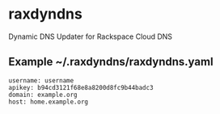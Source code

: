 # raxdyndns

Dynamic DNS Updater for Rackspace Cloud DNS

## Example ~/.raxdyndns/raxdyndns.yaml

    username: username
    apikey: b94cd3121f68e8a8200d8fc9b44badc3
    domain: example.org
    host: home.example.org
